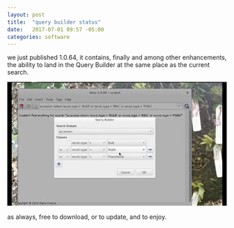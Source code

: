 ```yaml
---
layout: post
title:  "query builder status"
date:   2017-07-01 09:57 -05:00
categories: software
---
```


we just published 1.0.64, it contains, finally and among other enhancements, the ability to land in the Query Builder at the same place as the current search.

[![query-status-resume.png](/images/query-status-resume.png)](https://www.youtube.com/watch?v=VcQyJ1hC3hI)

as always, free to download, or to update, and to enjoy.

